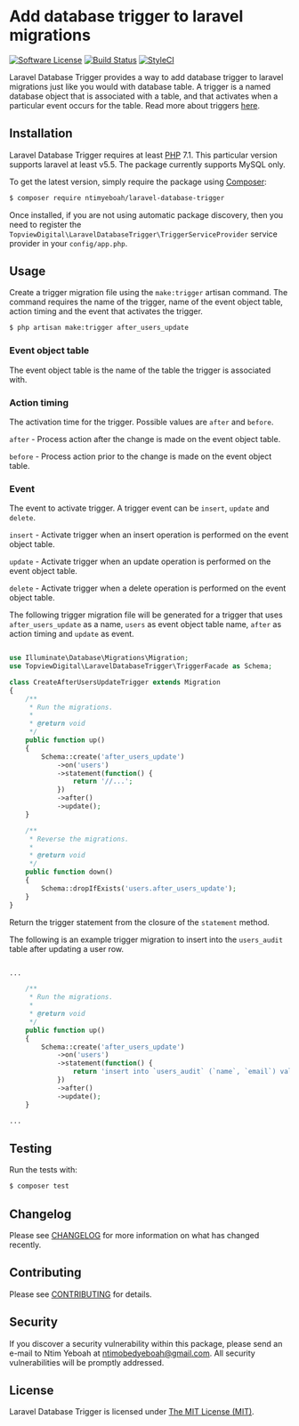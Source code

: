 Add database trigger to laravel migrations
==========================================

[![Software License](https://img.shields.io/badge/license-MIT-brightgreen.svg?style=flat-square)](LICENSE.md)
[![Build Status](https://img.shields.io/travis/NtimYeboah/laravel-database-trigger.svg?style=flat-square)](https://travis-ci.org/NtimYeboah/laravel-database-trigger)
[![StyleCI](https://github.styleci.io/repos/7548986/shield)](https://styleci.io/repos/7548986)

Laravel Database Trigger provides a way to add database trigger to laravel migrations just like you would with database table. 
A trigger is a named database object that is associated with a table, and that activates when a particular event occurs for the table. Read more about triggers [here](https://dev.mysql.com/doc/refman/8.0/en/triggers.html).


## Installation

Laravel Database Trigger requires at least [PHP](https://php.net) 7.1. This particular version supports laravel at least v5.5.
The package currently supports MySQL only.

To get the latest version, simply require the package using [Composer](https://getcomposer.org):

```bash
$ composer require ntimyeboah/laravel-database-trigger
```

Once installed, if you are not using automatic package discovery, then you need to register the `TopviewDigital\LaravelDatabaseTrigger\TriggerServiceProvider` service provider in your `config/app.php`.


## Usage
Create a trigger migration file using the `make:trigger` artisan command. 
The command requires the name of the trigger, name of the event object table, action timing and the event that activates the trigger.

```bash
$ php artisan make:trigger after_users_update
```

### Event object table
The event object table is the name of the table the trigger is associated with.

### Action timing
The activation time for the trigger. Possible values are `after` and `before`. 

`after` - Process action after the change is made on the event object table. 

`before` - Process action prior to the change is made on the event object table.

### Event
The event to activate trigger. A trigger event can be `insert`, `update` and `delete`.

`insert` - Activate trigger when an insert operation is performed on the event object table.

`update` - Activate trigger when an update operation is performed on the event object table.

`delete` - Activate trigger when a delete operation is performed on the event object table.


The following trigger migration file will be generated for a trigger that uses `after_users_update` as a name, `users` as event object table name, `after` as action timing and `update` as event.

```php

use Illuminate\Database\Migrations\Migration;
use TopviewDigital\LaravelDatabaseTrigger\TriggerFacade as Schema;

class CreateAfterUsersUpdateTrigger extends Migration
{
    /**
     * Run the migrations.
     *
     * @return void
     */
    public function up()
    {
        Schema::create('after_users_update')
            ->on('users')
            ->statement(function() {
                return '//...';
            })
            ->after()
            ->update();
    }

    /**
     * Reverse the migrations.
     *
     * @return void
     */
    public function down()
    {
        Schema::dropIfExists('users.after_users_update');
    }
}

```

Return the trigger statement from the closure of the `statement` method. 

The following is an example trigger migration to insert into the `users_audit` table after updating a user row.

```php

...

    /**
     * Run the migrations.
     *
     * @return void
     */
    public function up()
    {
        Schema::create('after_users_update')
            ->on('users')
            ->statement(function() {
                return 'insert into `users_audit` (`name`, `email`) values (old.name, old.email);';
            })
            ->after()
            ->update();
    }

...

```

## Testing

Run the tests with:

```php
$ composer test
```

## Changelog

Please see [CHANGELOG](https://github.com/NtimYeboah/laravel-database-trigger/blob/master/CHANGELOG.md) for more information on what has changed recently.

## Contributing

Please see [CONTRIBUTING](https://github.com/NtimYeboah/laravel-database-trigger/blob/master/CONTRIBUTING.md) for details.


## Security

If you discover a security vulnerability within this package, please send an e-mail to Ntim Yeboah at ntimobedyeboah@gmail.com. All security vulnerabilities will be promptly addressed.


## License

Laravel Database Trigger is licensed under [The MIT License (MIT)](LICENSE).